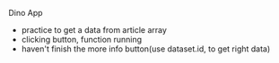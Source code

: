 Dino App
- practice to get a data from article array
- clicking button, function running
- haven't finish the more info button(use dataset.id, to get right data)